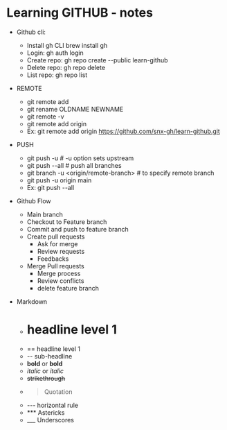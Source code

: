 Learning GITHUB - notes
=======================

* Github cli:
    * Install gh CLI    brew install gh
    * Login:         gh auth login
    * Create repo:   gh repo create --public learn-github
    * Delete repo:   gh repo delete <repo>
    * List repo:     gh repo list

* REMOTE
    * git remote add <name> <url>
    * git rename OLDNAME NEWNAME
    * git remote -v
    * git remote add origin <url>
    - Ex: git remote add origin https://github.com/snx-gh/learn-github.git 
    
* PUSH
    * git push -u <remote-name> <branch-to-push>  # -u option sets upstream 
    * git push --all                              # push all branches
    * git branch -u <origin/remote-branch>        # to specify remote branch 
    * git push -u origin main 
    - Ex: git push --all 


* Github Flow
    * Main branch
    * Checkout to Feature branch
    * Commit and push to feature branch
    * Create pull requests
        * Ask for merge
        * Review requests
        * Feedbacks
    * Merge Pull requests
        * Merge process
        * Review conflicts
        * delete feature branch


* Markdown
    * # headline level 1
    * == headline level 1
    * -- sub-headline
    * __bold__ or **bold**
    * _italic_ or *italic*
    * ~~strikethrough~~
    * > Quotation
    * --- horizontal rule
    * *** Astericks
    * ___ Underscores


